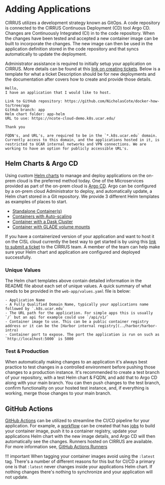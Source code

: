 # Adding Applications

CIRRUS utilizes a development strategy known as GitOps. A code repository is connected to the CIRRUS Continuous Deployment (CD) tool Argo CD. Changes are Continuously Integrated (CI) in to the code repository. When the changes have been tested and accepted a new container image can be built to incorporate the changes. The new image can then be used in the application definition stored in the code repository and that syncs automatically to update the deployment.

Administrator assistance is required to initially setup your application on CIRRUS. More details can be found at this [link on creating tickets](../../create-tickets). Below is a template for what a ticket Description should be for new deployments and the documentation after covers how to create and provide those details.

```
Hello,
I have an application that I would like to host.

Link to GitHub repository: https://github.com/NicholasCote/docker-how-to/tree/app
GitHub branch: app
Helm chart folder: app-helm
URL to use: https://ncote-cloud-demo.k8s.ucar.edu/ 

Thank you
```

```{note}
FQDN's, and URL's, are required to be in the `*.k8s.ucar.edu` domain. Currently access to this domain, and the applications hosted in it, is restricted to UCAR internal networks and VPN connections. We are working to have an option for publicly accessible URL's.
```

## Helm Charts & Argo CD

Using custom [Helm charts](https://helm.sh/docs/topics/charts/) to manage and deploy applications on the on-prem cloud is the preferred method today. One of the Microservices provided as part of the on-prem cloud is [Argo CD](https://argo-cd.readthedocs.io/). Argo can be configured by a on-prem cloud Administrator to deploy, and automatically update, a Helm chart stored in a Git repository. We provide 3 different Helm templates as examples of places to start. 

* [Standalone Container(s)](https://github.com/NicholasCote/web-app-helm)
* [Containers with Auto-scaling](https://github.com/NicholasCote/web-app-helm-auto-scale)
* [Container with a Dask Cluster](https://github.com/NicholasCote/web-app-dask-helm)
* [Container with GLADE volume mounts](https://github.com/NicholasCote/web-app-vols-helm)

If you have a containerized version of your application and want to host it on the CISL cloud currently the best way to get started is by using this [link to submit a ticket](../../create-tickets) to the CIRRUS team. A member of the team can help make sure your Helm chart and application are configured and deployed successfully. 

### Unique Values

The Helm chart templates above contain detailed information in the README file about each set of unique values. A quick summary of what needs to be provided in the `web-app/values.yaml` file is below:

    - Application Name
    - A Fully Qualified Domain Name, typically your applications name followed by `.k8s.ucar.edu`
    - The URL path for the application. For simple apps this is usually `/` but an api for example could use `/api/v1/`
    - Container image to use. This can be a public container registry address or it can be the [Harbor internal registry](../harbor/harbor-intro)
    - Container port to expose. The port the application is run on such as `http://localhost:5000` is 5000

### Test & Production

When automatically making changes to an application it's always best practice to test changes in a controlled environment before pushing those changes to a production instance. It's recommended to create a test branch of your repository, with a test Helm chart & FQDN, and add that to Argo CD along with your main branch. You can then push changes to the test branch, confirm functionality on your hosted test instance, and, if everything is working, merge those changes to your main branch.

## GitHub Actions

[GitHub Actions](https://docs.github.com/en/actions) can be utilized to streamline the CI/CD pipeline for your application. For example, a [workflow](https://docs.github.com/en/actions/using-workflows/about-workflows) can be created that has [jobs](https://docs.github.com/en/actions/using-jobs/using-jobs-in-a-workflow) to build your container image, push it to a container registry, update your applications Helm chart with the new image details, and Argo CD will then automatically see the changes. Runners hosted on CIRRUS are available. For more information see, [GitHub Actions Runners](../github/scale-sets.md)

!!! important
    When tagging your container images avoid using the `:latest` tag. There's a number of different reasons for this but for CI/CD a primary one is that `:latest` never changes inside your applications Helm chart. If nothing changes there's nothing to synchronize and your application will not update. 

